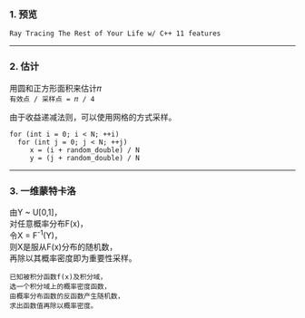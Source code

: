 ### 1. 预览

`Ray Tracing The Rest of Your Life w/ C++ 11 features`

---
### 2. 估计

用圆和正方形面积来估计𝜋 <br>
`有效点 / 采样点 = 𝜋 / 4` <br>

由于收益递减法则，可以使用网格的方式采样。
```
for (int i = 0; i < N; ++i)
  for (int j = 0; j < N; ++j)
     x = (i + random_double) / N
     y = (j + random_double) / N
```

---
### 3. 一维蒙特卡洛


由Y ~ U\[0,1]，<br>
对任意概率分布F(x)，<br>
令X = F<sup>-1</sup>(Y)，<br>
则X是服从F(x)分布的随机数，<br>
再除以其概率密度即为重要性采样。<br>

```
已知被积分函数f(x)及积分域，
选一个积分域上的概率密度函数，
由概率分布函数的反函数产生随机数，
求出函数值再除以概率密度。
```
